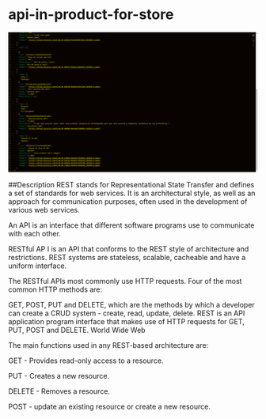 # api-in-product-for-store

![exemplo](https://github.com/Laudier2/api-in-product-for-store/blob/master/src/api.png)

##Description
REST stands for Representational State Transfer and defines a set of standards for web services. It is an architectural style, as well as an approach for communication purposes, often used in the development of various web services.

An API is an interface that different software programs use to communicate with each other.

RESTful AP I is an API that conforms to the REST style of architecture and restrictions. REST systems are stateless, scalable, cacheable and have a uniform interface.

The RESTful APIs most commonly use HTTP requests. Four of the most common HTTP methods are:

GET, POST, PUT and DELETE, which are the methods by which a developer can create a CRUD system - create, read, update, delete. REST is an API application program interface that makes use of HTTP requests for GET, PUT, POST and DELETE. World Wide Web



The main functions used in any REST-based architecture are:

GET - Provides read-only access to a resource.

PUT - Creates a new resource.

DELETE - Removes a resource.

POST - update an existing resource or create a new resource.
